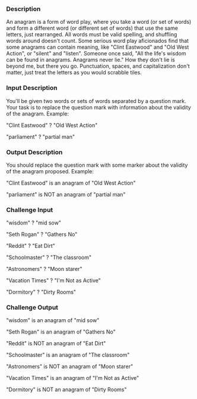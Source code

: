 ### Description

An anagram is a form of word play, where you take a word (or set of words) and form a different word (or different set of words) that use the same letters, just rearranged. All words must be valid spelling, and shuffling words around doesn't count.
Some serious word play aficionados find that some anagrams can contain meaning, like "Clint Eastwood" and "Old West Action", or "silent" and "listen".
Someone once said, "All the life's wisdom can be found in anagrams. Anagrams never lie." How they don't lie is beyond me, but there you go.
Punctuation, spaces, and capitalization don't matter, just treat the letters as you would scrabble tiles.

### Input Description

You'll be given two words or sets of words separated by a question mark. Your task is to replace the question mark with information about the validity of the anagram. Example:

"Clint Eastwood" ? "Old West Action"

"parliament" ? "partial man"

### Output Description

You should replace the question mark with some marker about the validity of the anagram proposed. Example:

"Clint Eastwood" is an anagram of "Old West Action"

"parliament" is NOT an anagram of "partial man"

### Challenge Input

"wisdom" ? "mid sow"

"Seth Rogan" ? "Gathers No"

"Reddit" ? "Eat Dirt"

"Schoolmaster" ? "The classroom"

"Astronomers" ? "Moon starer"

"Vacation Times" ? "I'm Not as Active"

"Dormitory" ? "Dirty Rooms"

### Challenge Output

"wisdom" is an anagram of "mid sow"

"Seth Rogan" is an anagram of "Gathers No"

"Reddit" is NOT an anagram of "Eat Dirt"

"Schoolmaster" is an anagram of "The classroom"

"Astronomers" is NOT an anagram of "Moon starer"

"Vacation Times" is an anagram of "I'm Not as Active"

"Dormitory" is NOT an anagram of "Dirty Rooms"
